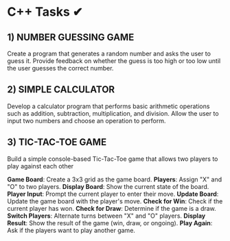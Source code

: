 # C++ Tasks ✔


## 1) NUMBER GUESSING GAME 
Create a program that generates a random number and asks the
user to guess it. Provide feedback on whether the guess is too
high or too low until the user guesses the correct number.


 ## 2) SIMPLE CALCULATOR 
 Develop a calculator program that performs basic arithmetic
operations such as addition, subtraction, multiplication, and
division. Allow the user to input two numbers and choose an
operation to perform.


## 3) TIC-TAC-TOE GAME 
  Build a simple console-based Tic-Tac-Toe game that
 allows two players to play against each other
 
 **Game Board**: Create a 3x3 grid as the game board.
 **Players**: Assign "X" and "O" to two players.
 **Display Board**: Show the current state of the board.
 **Player Input**: Prompt the current player to enter their move.
 **Update Board**: Update the game board with the player's move.
 **Check for Win**: Check if the current player has won.
 **Check for Draw**: Determine if the game is a draw.
 **Switch Players**: Alternate turns between "X" and "O" players.
 **Display Result**: Show the result of the game (win, draw, or ongoing).
 **Play Again**: Ask if the players want to play another game.
